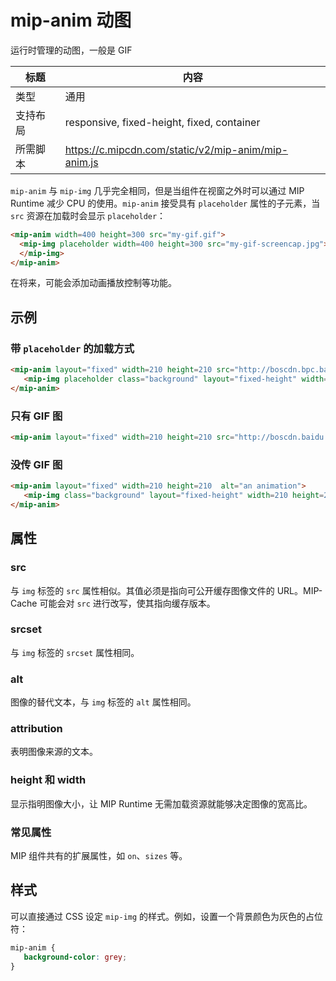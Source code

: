 # mip-anim 动图

运行时管理的动图，一般是 GIF

标题|内容
----|----
类型|通用
支持布局|responsive, fixed-height, fixed, container
所需脚本|https://c.mipcdn.com/static/v2/mip-anim/mip-anim.js

`mip-anim` 与 `mip-img` 几乎完全相同，但是当组件在视窗之外时可以通过 MIP Runtime 减少 CPU 的使用。`mip-anim` 接受具有 `placeholder` 属性的子元素，当 `src` 资源在加载时会显示 `placeholder`：

```html
<mip-anim width=400 height=300 src="my-gif.gif">
  <mip-img placeholder width=400 height=300 src="my-gif-screencap.jpg">
  </mip-img>
</mip-anim>
```

在将来，可能会添加动画播放控制等功能。

## 示例

### 带 `placeholder` 的加载方式

```html
<mip-anim layout="fixed" width=210 height=210 src="http://boscdn.bpc.baidu.com/v1/assets/mipengine/sample.gif" alt="an animation">
   <mip-img placeholder class="background" layout="fixed-height" width=210 height=210 src="http://boscdn.baidu.com/v1/assets/mipengine/logo.jpeg"></mip-img>
</mip-anim>
```

### 只有 GIF 图

```html
<mip-anim layout="fixed" width=210 height=210 src="http://boscdn.baidu.com/v1/assets/mipengine/sample.gif" alt="an animation"></mip-anim>
```

### 没传 GIF 图

```html
<mip-anim layout="fixed" width=210 height=210  alt="an animation">
   <mip-img class="background" layout="fixed-height" width=210 height=210 src="http://boscdn.baidu.com/v1/assets/mipengine/logo.jpeg"></mip-img>
</mip-anim>
```

## 属性

### src

与 `img` 标签的 `src` 属性相似。其值必须是指向可公开缓存图像文件的 URL。MIP-Cache 可能会对 `src` 进行改写，使其指向缓存版本。

### srcset

与 `img` 标签的 `srcset` 属性相同。

### alt

图像的替代文本，与 `img` 标签的 `alt` 属性相同。

### attribution

表明图像来源的文本。

### height 和 width

显示指明图像大小，让 MIP Runtime 无需加载资源就能够决定图像的宽高比。

### 常见属性

MIP 组件共有的扩展属性，如 `on`、`sizes` 等。

## 样式

可以直接通过 CSS 设定 `mip-img` 的样式。例如，设置一个背景颜色为灰色的占位符：

```css
mip-anim {
   background-color: grey;
}
```